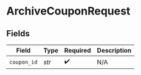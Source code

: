 # ArchiveCouponRequest


## Fields

| Field              | Type               | Required           | Description        |
| ------------------ | ------------------ | ------------------ | ------------------ |
| `coupon_id`        | *str*              | :heavy_check_mark: | N/A                |